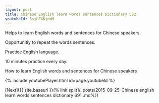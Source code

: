 ```yaml
---
layout: post
title: Chinese English learn words sentences Dictionary 582 
youtubeId: 5sjHFXNjnWM
---
```

 
 
Helps to learn English words and sentences for Chinese speakers.

Opportunitiy to repeat the words sentences. 

Practice English language. 
 
10 minutes practice every day. 
 
How to learn English words and sentences for Chinese speakers 
 
{% include youtubePlayer.html id=page.youtubeId %}
 
 
[Next]({{ site.baseurl }}{% link  split1/_posts/2015-09-25-Chinese english learn words sentences dictionary 691 .md%})
 
